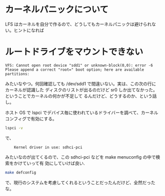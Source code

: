 # カーネルパニックについて

LFS はカーネルを自分で作るので、どうしてもカーネルパニックは避けられない。ヒントになれば

# ルートドライブをマウントできない

```
VFS: Cannot open root device "sdd1" or unknown-block(0,0): error -6
Please append a correct "root=" boot option; here are available partitions:
```

みたいなやつ。何回確認しても /dev/sdd1 で間違いない。実は、この次の行にカーネルが認識した
ディスクのリストが出るのだけど sr0 しか出てなかった。ということでカーネルの何かが不足して
るんだけど、どうするのか、という話し。

ホスト OS で lspci でデバイス毎に使われているドライバーを調べて、カーネルコンフィグで有効にする。

```zsh
lspci -v
```

で、
```
	Kernel driver in use: sdhci-pci
```
みたいなのが出てくるので、この sdhci-pci などを make menuconfig の中で検索をかけていって有
効にしていけば良い.

```zsh
make defconfig
```
で、現行のシステムを考慮してくれるということだったんだけど、全然だったな。


<!-- vim: set tw=90 filetype=markdown : -->

